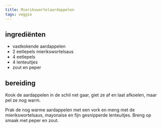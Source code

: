 ```yaml
---
title: Mierikswortelaardappelen
tags: veggie
---
```


## ingrediënten

* vastkokende aardappelen
* 2 eetlepels mierikswortelsaus
* 4 eetlepels 
* 4 lenteuitjes
* zout en peper

##  bereiding 

Kook de aardappelen in de schil net gaar, giet ze af en laat afkoelen, maar pel ze nog warm.

Prak de nog warme aardappelen met een vork en meng met de mierikswortelsaus, mayonaise en fijn gesnipperde lenteuitjes. Breng op smaak met peper en zout.

